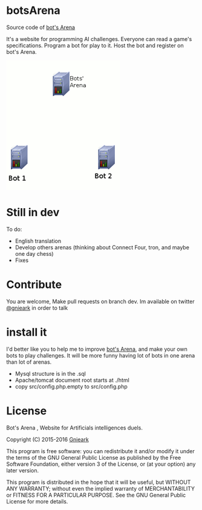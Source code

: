# botsArena
Source code of [bot's Arena](https://botsarena.tinad.fr/)

It's a website for programming AI challenges. Everyone can read a game's specifications. Program a bot for play to it. Host the bot and register on bot's Arena.

![image](https://raw.githubusercontent.com/gnieark/botsArena/master/html/principe.gif)

# Still in dev
To do:
- English translation
- Develop others arenas (thinking about Connect Four, tron, and maybe one day chess)
- Fixes

# Contribute
You are welcome, Make pull requests on branch dev. Im available on twitter [@gnieark](https://twitter.com/gnieark) in order to talk

# install it
I'd better like you to help me to improve [bot's Arena](https://botsarena.tinad.fr/), and make your own bots to play challenges. It will be more funny having lot of bots in one arena than lot of arenas.

* Mysql structure is in the .sql
* Apache/tomcat document root starts at ./html
* copy src/config.php.empty to src/config.php

# License
Bot's Arena , Website for Artificials intelligences duels.

Copyright (C) 2015-2016 [Gnieark](https://blog-du-grouik.tinad.fr/)

This program is free software: you can redistribute it and/or modify
it under the terms of the GNU General Public License as published by
the Free Software Foundation, either version 3 of the License, or
(at your option) any later version.

This program is distributed in the hope that it will be useful,
but WITHOUT ANY WARRANTY; without even the implied warranty of
MERCHANTABILITY or FITNESS FOR A PARTICULAR PURPOSE.  See the
GNU General Public License for more details.